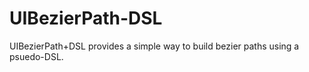 # UIBezierPath-DSL
UIBezierPath+DSL provides a simple way to build bezier paths using a psuedo-DSL.
